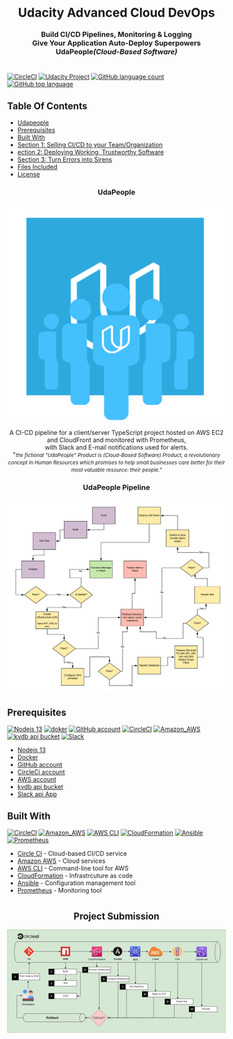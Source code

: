 
#
<h1 align="center">Udacity Advanced Cloud DevOps<br></h1>  

<!-- Adding Status Badges circleci Template
# Template:
[![<ORG_NAME>](https://circleci.com/<VCS>/<ORG_NAME>/<PROJECT_NAME>.svg?style=svg)](<LINK>)

# Example:
[![CircleCI](https://circleci.com/gh/Mohamedelfal/udapeople-cicd.svg?style=svg)](https://app.circleci.com/pipelines/github/mohamedelfal/udapeople-cicd/5)

# Example for specific branch:
[![CircleCI](https://circleci.com/gh/circleci/circleci-docs/tree/teesloane-patch-5.svg?style=svg)](https://circleci.com/gh/circleci/circleci-docs/?branch=teesloane-patch-5)
<PROJECT_NAME> - Your project’s name. Example: circleci-docs
<ORG_NAME> - The organization or user name the project in question belongs to
<VCS> - your VCS provider (gh for “github” and bb for BitBucket)
<LINK> - The link you want the status badge to go to when clicked (example: the pipeline overview page)
Optional: an API token (to create badges for private projects)
-->

<h3 align="center">Build CI/CD Pipelines, Monitoring & Logging<br>Give Your Application Auto-Deploy Superpowers<br>UdaPeople<i>(Cloud-Based Software)</i></h3>  
  


# 

[![CircleCI](https://circleci.com/gh/mohamedelfal/udapeople-cicd.svg?style=shield&circle-token=499c794914a6668bd794027edc74d9400d7a361f)](https://app.circleci.com/pipelines/github/mohamedelfal/udapeople-cicd?branch=master&filter=all)
<a rel="Udacity" href="./screenshots/passed.md"><img alt="Udacity Project"  src="https://img.shields.io/badge/Udacity-PASSED-brightgre?style=plastic&logo=Udacity" /></a> <a rel="Udacity" href="./2-udacity-passed.jpg">
[![GitHub language count](https://img.shields.io/github/languages/count/mohamedelfal/udapeople-cicd)](https://github.com/mohamedelfal/udapeople-cicd)
[![GitHub top language](https://img.shields.io/github/languages/top/mohamedelfal/udapeople-cicd)](https://github.com/mohamedelfal/udapeople-cicd)
## Table Of Contents
* [Udapeople](#udapeople)
* [Prerequisites](#prerequisites)
* [Built With](#built-with)
* [Section 1: Selling CI/CD to your Team/Organization](#section-1-selling-cicd-to-your-teamorganization)
* [ection 2: Deploying Working, Trustworthy Software](#section-2-deploying-working-trustworthy-software)
* [Section 3: Turn Errors into Sirens](#section-3-turn-errors-into-sirens)
* [Files Included](#files-included)
* [License](#license)

<h3 align="center">UdaPeople</h3>   

<p align="center">
  <img width="" height="" src="./udapeople.png">
</p>
<p align="center">
  A CI-CD pipeline for a client/server TypeScript project 
hosted on AWS EC2 and CloudFront and monitored with Prometheus,<br>
with Slack and E-mail notifications used for alerts.<br>"<small><i>the fictional "UdaPeople" Product is  (Cloud-Based Software) Product,  a revolutionary concept in Human Resources which promises to help small businesses care better for their most valuable resource: their people."</i></small>
</p>


<h3 align="center">UdaPeople Pipeline</h3>   

<p align="center">
  <img width="" height="" src="./udapeople-pipeline.png"  
</p>

## Prerequisites

[![Nodejs 13](https://img.shields.io/badge/Node.js-white?style=plastic&logo=Node.js)](https://nodejs.org/en/) 
[![doker](https://img.shields.io/badge/Docker-white?style=plastic&logo=Docker)](https://www.docker.com/) 
[![GitHub account](https://img.shields.io/badge/GitHub-black?style=plastic&logo=GitHub)](https://github.com/)
[![CircleCI](https://img.shields.io/badge/CircleCI-black?style=plastic&logo=CircleCI)](https://www.circleci.com/)
[![Amazon_AWS](https://img.shields.io/badge/Amazon_AWS-orange?style=plastic&logo=Amazon%20aws)](https://aws.amazon.com/)
[![kvdb api bucket](https://img.shields.io/badge/kvdb-black?style=plastic&logo=kvdb)](https://kvdb.io/)
[![Slack](https://img.shields.io/badge/Slack-purple?style=plastic&logo=Slack)](https://api.slack.com/)
* [Nodejs 13](https://nodejs.org/en/)
* [Docker](https://www.docker.com/)
* [GitHub account](https://github.com/)
* [CircleCi account](https://circleci.com/)
* [AWS account](https://aws.amazon.com/)
* [kvdb api bucket](https://kvdb.io/)
* [Slack api App](https://api.slack.com/)

## Built With
[![CircleCI](https://img.shields.io/badge/CircleCI-black?style=plastic&logo=CircleCI)](https://www.circleci.com/)
[![Amazon_AWS](https://img.shields.io/badge/Amazon_AWS-orange?style=plastic&logo=Amazon%20aws)](https://aws.amazon.com/)
[![AWS CLI](https://img.shields.io/badge/AWS_CLI-orange?style=plastic&logo=Amazon%20aws)](https://aws.amazon.com/cli/)
[![CloudFormation](https://img.shields.io/badge/CloudFormation-orange?style=plastic&logo=Amazon%20aws)](https://aws.amazon.com/cli/)
[![Ansible](https://img.shields.io/badge/Ansible-black?style=plastic&logo=Ansible)](https://www.ansible.com/)
[![Prometheus](https://img.shields.io/badge/Prometheus-white?style=plastic&logo=Prometheus)](https://prometheus.io/)
  
- [Circle CI](https://www.circleci.com) - Cloud-based CI/CD service
- [Amazon AWS](https://aws.amazon.com/) - Cloud services
- [AWS CLI](https://aws.amazon.com/cli/) - Command-line tool for AWS
- [CloudFormation](https://aws.amazon.com/cloudformation/) - Infrastrcuture as code
- [Ansible](https://www.ansible.com/) - Configuration management tool
- [Prometheus](https://prometheus.io/) - Monitoring tool
#
<h2 align="center">Project Submission</h2>  

<p align="center">
  <img width="" height="" src="./pipeline.jpg"  
</p>
    
 
<!--- big <a rel="license" href="http://creativecommons.org/licenses/by-nc-nd/4.0/"><img alt="Creative Commons License" style="border-width:0" src="https://i.creativecommons.org/l/by-nc-nd/4.0/88x31.png" /></a><br />This work is licensed under a <a rel="license" href="http://creativecommons.org/licenses/by-nc-nd/4.0/">Creative Commons Attribution-NonCommercial-NoDerivatives 4.0 International License</a>. -->
